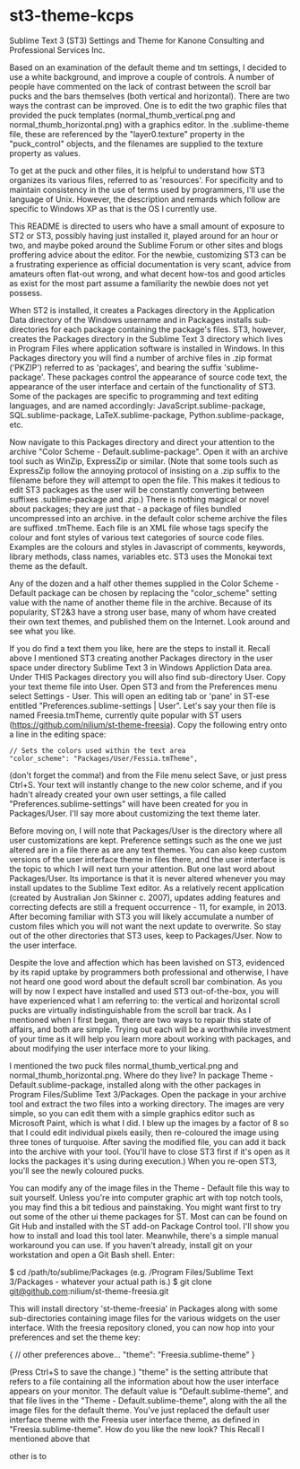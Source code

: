 st3-theme-kcps
==============

Sublime Text 3 (ST3) Settings and Theme for Kanone Consulting and Professional Services Inc.

Based on an examination of the default theme and tm settings, I decided to use a white background, and improve a couple of controls.  A number of people have commented on the lack of contrast between the scroll bar pucks and the bars themselves (both vertical and horizontal).  There are two ways the contrast can be improved.  One is to edit the two graphic files that provided the puck templates (normal_thumb_vertical.png and normal_thumb_horizontal.png) with a graphics editor.  In the .sublime-theme file, these are referenced by the "layer0.texture" property in the "puck_control" objects, and the filenames are supplied to the texture property as values.

To get at the puck and other files, it is helpful to understand how ST3 organizes its various files, referred to as 'resources'.  For specificity and to maintain consistency in the use of terms used by programmers, I'll use the language of Unix.  However, the description and remards which follow are specific to Windows XP as that is the OS I currently use.

This README is directed to users who have a small amount of exposure to ST2 or ST3, possibly having just installed it, played around for an hour or two, and maybe poked around the Sublime Forum or other sites and blogs proffering advice about the editor.  For the newbie, customizing ST3 can be a frustrating experience as official documentation is very scant, advice from amateurs often flat-out wrong, and what decent how-tos and good articles as exist for the most part assume a familiarity the newbie does not yet possess.

When ST2 is installed, it creates a Packages directory in the Application Data directory of the Windows username and in Packages installs sub-directories for each package containing the package's files. ST3, however, creates the Packages directory in the Sublime Text 3 directory which lives in Program Files where application software is installed in Windows.  In this Packages directory you will find a number of archive files in .zip format ('PKZIP') referred to as 'packages', and bearing the suffix 'sublime-package'.  These packages control the appearance of source code text, the appearance of the user interface and certain of the functionality of ST3.  Some of the packages are specific to programming and text editing languages, and are named accordingly: JavaScript.sublime-package, SQL.sublime-package, LaTeX.sublime-package, Python.sublime-package, etc.

Now navigate to this Packages directory and direct your attention to the archive "Color Scheme - Default.sublime-package".  Open it with an archive tool such as WinZip, ExpressZip or similar.  (Note that some tools such as ExpressZip follow the annoying protocol of insisting on a .zip suffix to the filename before they will attempt to open the file.  This makes it tedious to edit ST3 packages as the user will be constantly converting between suffixes .sublime-package and .zip.)  There is nothing magical or novel about packages; they are just that - a package of files bundled uncompressed into an archive.  in the default color scheme archive the files are suffixed .tmTheme.  Each file is an XML file whose tags specify the colour and font styles of various text categories of source code files.  Examples are the colours and styles in Javascript of comments, keywords, library methods, class names, variables etc.  ST3 uses the Monokai text theme as the default.  

Any of the dozen and a half other themes supplied in the Color Scheme - Default package can be chosen by replacing the "color_scheme" setting value with the name of another theme file in the archive.  Because of its popularity, ST2&3 have a strong user base, many of whom have created their own text themes, and published them on the Internet.  Look around and see what you like.  

If you do find a text them you like, here are the steps to install it.  Recall above I mentioned ST3 creating another Packages directory in the user space under directory Sublime Text 3 in Windows Appliction Data area.  Under THIS Packages directory you will also find sub-directory User.  Copy your text theme file into User.  Open ST3 and from the Preferences menu select Settings - User.  This will open an editing tab or 'pane' in ST-ese entitled "Preferences.sublime-settings | User".  Let's say your then file is named Freesia.tmTheme, currently quite popular with ST users (https://github.com/nilium/st-theme-freesia).  Copy the following entry onto a line in the editing space:


	// Sets the colors used within the text area
 	"color_scheme": "Packages/User/Fessia.tmTheme",

(don't forget the comma!) and from the File menu select Save, or just press Ctrl+S.  Your text will instantly change to the new color scheme, and if you hadn't already created your own user settings, a file called "Preferences.sublime-settings" will have been created for you in Packages/User.  I'll say more about customizing the text theme later.

Before moving on, I will note that Packages/User is the directory where all user customizations are kept.  Preference settings such as the one we just altered are in a file there as are any text themes.  You can also keep custom versions of the user interface theme in files there, and the user interface is the topic to which I will next turn your attention.  But one last word about Packages/User.  Its importance is that it is never altered whenever you may install updates to the Sublime Text editor.  As a relatively recent application (created by Australian Jon Skinner c. 2007), updates adding features and correcting defects are still a frequent occurrence - 11, for example, in 2013.  After becoming familiar with ST3 you will likely accumulate a number of custom files which you will not want the next update to overwrite.  So stay out of the other directories that ST3 uses, keep to Packages/User.  Now to the user interface.

Despite the love and affection which has been lavished on ST3, evidenced by its rapid uptake by programmers both professional and otherwise, I have not heard one good word about the default scroll bar combination.  As you will by now I expect have installed and used ST3 out-of-the-box, you will have experienced what I am referring to: the vertical and horizontal scroll pucks are virtually indistinguishable from the scroll bar track.  As I mentioned when I first began, there are two ways to repair this state of affairs, and both are simple. Trying out each will be a worthwhile investment of your time as it will help you learn more about working with packages, and about modifying the user interface more to your liking. 

I mentioned the two puck files normal_thumb_vertical.png and normal_thumb_horizontal.png.  Where do they live? In package Theme - Default.sublime-package, installed along with the other packages in Program Files/Sublime Text 3/Packages.  Open the package in your archive tool and extract the two files into a working directory.  The images are very simple, so you can edit them with a simple graphics editor such as Microsoft Paint, which is what I did.  I blew up the images by a factor of 8 so that I could edit individual pixels easily, then re-coloured the image using three tones of turquoise.  After saving the modified file, you can add it back into the archive with your tool.  (You'll have to close ST3 first if it's open as it locks the packages it's using during execution.)  When you re-open ST3, you'll see the newly coloured pucks.

You can modify any of the image files in the Theme - Default file this way to suit yourself.  Unless you're into computer graphic art with top notch tools, you may find this a bit tedious and painstaking.  You might want first to try out some of the other ui theme packages for ST.  Most can can be found on Git Hub and installed with the ST add-on Package Control tool.  I'll show you how to install and load this tool later.  Meanwhile, there's a simple manual workaround you can use. If you haven't already, install git on your workstation and open a Git Bash shell.  Enter:

$ cd /path/to/sublime/Packages  (e.g. /Program Files/Sublime Text 3/Packages - whatever your actual path is.)
$ git clone git@github.com:nilium/st-theme-freesia.git

This will install directory 'st-theme-freesia' in Packages along with some sub-directories containing image files for the various widgets on the user interface.  With the freesia repository cloned, you can now hop into your preferences and set the theme key:

{
    // other preferences above...
    "theme": "Freesia.sublime-theme"
}

(Press Ctrl+S to save the change.)  "theme" is the setting attribute that refers to a file containing all the information about how the user interface appears on your monitor.  The default value is "Default.sublime-theme", and that file lives in the "Theme - Default.sublime-theme", along with the all the image files for the default theme.  You've just replaced the default user interface theme with the Freesia user interface theme, as defined in "Freesia.sublime-theme".  How do you like the new look?   This 
Recall I mentioned above that 





other is to 
